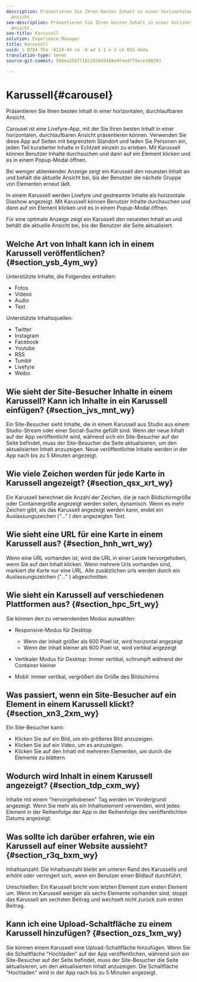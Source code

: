 ```yaml
---
description: Präsentieren Sie Ihren besten Inhalt in einer horizontalen, durchlaufbaren
  Ansicht.
seo-description: Präsentieren Sie Ihren besten Inhalt in einer horizontalen, durchlaufbaren
  Ansicht.
seo-title: Karussell
solution: Experience Manager
title: Karussell
uuid: c 0704 fba -6119-44 ca -9 ad 1-1 e 2 cb 692 ebda
translation-type: tm+mt
source-git-commit: 566ea2587f101202045488e9f4edf73ece100293

---
```



# Karussell{#carousel}

Präsentieren Sie Ihren besten Inhalt in einer horizontalen, durchlaufbaren Ansicht.

Carousel ist eine Livefyre-App, mit der Sie Ihren besten Inhalt in einer horizontalen, durchlaufbaren Ansicht präsentieren können. Verwenden Sie diese App auf Seiten mit begrenztem Standort und laden Sie Personen ein, jeden Teil kuratierter Inhalte in Echtzeit einzeln zu erleben. Mit Karussell können Benutzer Inhalte durchsuchen und dann auf ein Element klicken und es in einem Popup-Modal öffnen.

Bei weniger ablenkender Anzeige zeigt ein Karussell den neuesten Inhalt an und behält die aktuelle Ansicht bei, bis der Benutzer die nächste Gruppe von Elementen erneut lädt.

In einem Karussell werden Livefyre und gestreamte Inhalte als horizontale Diashow angezeigt. Mit Karussell können Benutzer Inhalte durchsuchen und dann auf ein Element klicken und es in einem Popup-Modal öffnen.

Für eine optimale Anzeige zeigt ein Karussell den neuesten Inhalt an und behält die aktuelle Ansicht bei, bis der Benutzer die Seite aktualisiert.

## Welche Art von Inhalt kann ich in einem Karussell veröffentlichen? {#section_ysb_4ym_wy}

Unterstützte Inhalte, die Folgendes enthalten:

* Fotos
* Videos
* Audio
* Text

Unterstützte Inhaltsquellen:

* Twitter
* Instagram
* Facebook
* Youtube
* RSS
* Tumblr
* Livefyre
* Weibo

## Wie sieht der Site-Besucher Inhalte in einem Karussell? Kann ich Inhalte in ein Karussell einfügen? {#section_jvs_mnt_wy}

Ein Site-Besucher sieht Inhalte, die in einem Karussell aus Studio aus einem Studio-Stream oder einer Social-Suche gefüllt sind. Wenn der neue Inhalt auf der App veröffentlicht wird, während sich ein Site-Besucher auf der Seite befindet, muss der Site-Besucher die Seite aktualisieren, um den aktualisierten Inhalt anzuzeigen. Neue veröffentlichte Inhalte werden in der App nach bis zu 5 Minuten angezeigt.

## Wie viele Zeichen werden für jede Karte in Karussell angezeigt? {#section_qsx_xrt_wy}

Ein Karussell berechnet die Anzahl der Zeichen, die je nach Bildschirmgröße oder Containergröße angezeigt werden sollen, dynamisch. Wenn es mehr Zeichen gibt, als das Karussell angezeigt werden kann, endet ein Auslassungszeichen ("…" ) den angezeigten Text.

## Wie sieht eine URL für eine Karte in einem Karussell aus? {#section_hnh_wrt_wy}

Wenn eine URL vorhanden ist, wird die URL in einer Leiste hervorgehoben, wenn Sie auf den Inhalt klicken. Wenn mehrere Urls vorhanden sind, markiert die Karte nur eine URL. Alle zusätzlichen urls werden durch ein Auslassungszeichen ("…" ) abgeschnitten.

## Wie sieht ein Karussell auf verschiedenen Plattformen aus? {#section_hpc_5rt_wy}

Sie können den zu verwendenden Modus auswählen:

* Responsive-Modus für Desktop

   * Wenn der Inhalt größer als 600 Pixel ist, wird horizontal angezeigt
   * Wenn der Inhalt kleiner als 600 Pixel ist, wird vertikal angezeigt

* Vertikaler Modus für Desktop: Immer vertikal, schrumpft während der Container kleiner
* Mobil: Immer vertikal, vergrößert die Größe des Bildschirms

## Was passiert, wenn ein Site-Besucher auf ein Element in einem Karussell klickt? {#section_xn3_2xm_wy}

Ein Site-Besucher kann:

* Klicken Sie auf ein Bild, um ein größeres Bild anzuzeigen.
* Klicken Sie auf ein Video, um es anzuzeigen.
* Klicken Sie auf den Inhalt mit mehreren Elementen, um durch die Elemente zu blättern.

## Wodurch wird Inhalt in einem Karussell angezeigt? {#section_tdp_cxm_wy}

Inhalte mit einem "hervorgehobenen" Tag werden im Vordergrund angezeigt. Wenn Sie mehr als ein Inhaltselement verwenden, wird jedes Element in der Reihenfolge der App in der Reihenfolge des veröffentlichten Datums angezeigt.

## Was sollte ich darüber erfahren, wie ein Karussell auf einer Website aussieht? {#section_r3q_bxm_wy}

Inhaltsanzahl: Die Inhaltsanzahl bleibt am unteren Rand des Karussells und erhöht oder verringert sich, wenn ein Benutzer einen Bildlauf durchführt.

Umschließen: Ein Karussell bricht vom letzten Element zum ersten Element um. Wenn im Karussell weniger als sechs Elemente vorhanden sind, stoppt das Karussell am sechsten Beitrag und wechselt nicht zurück zum ersten Beitrag.

## Kann ich eine Upload-Schaltfläche zu einem Karussell hinzufügen? {#section_ozs_1xm_wy}

Sie können einem Karussell eine Upload-Schaltfläche hinzufügen. Wenn Sie die Schaltfläche "Hochladen" auf der App veröffentlichen, während sich ein Site-Besucher auf der Seite befindet, muss der Site-Besucher die Seite aktualisieren, um den aktualisierten Inhalt anzuzeigen. Die Schaltfläche "Hochladen" wird in der App nach bis zu 5 Minuten angezeigt.
